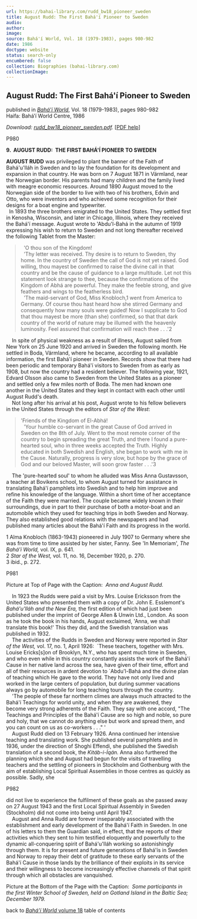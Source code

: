 ```yaml
---
url: https://bahai-library.com/rudd_bw18_pioneer_sweden
title: August Rudd: The First Bahá'í Pioneer to Sweden
audio: 
author: 
image: 
source: Bahá'í World, Vol. 18 (1979-1983), pages 980-982
date: 1986
doctype: website
status: search-only
encumbered: false
collection: Biographies (bahai-library.com)
collectionImage: 
---
```



## August Rudd: The First Bahá'í Pioneer to Sweden

published in [_Bahá'í World_](https://bahai-library.com/series/BW), Vol. 18 (1979-1983), pages 980-982  
Haifa: Bahá’í World Centre, 1986


_Download: [rudd\_bw18\_pioneer_sweden.pdf](https://bahai-library.com/pdf/r/rudd_bw18_pioneer_sweden.pdf)._ \[[PDF help](https://bahai-library.com/pdf/)\]

P980  
  

**9\.  AUGUST RUDD:  THE FIRST BAHÁ'Í PIONEER**
**TO SWEDEN**

  
  
**AUGUST RUDD** was privileged to plant the banner of the Faith of Bahá'u'lláh in Sweden and to lay the foundation for its development and expansion in that country. He was born on 7 August 1871 in Värmland, near the Norwegian border. His parents had many children and the family lived with meagre economic resources. Around 1890 August moved to the Norwegian side of the border to live with two of his brothers, Edvin and Otto, who were inventors and who achieved some recognition for their designs for a boat engine and typewriter.  
  In 1893 the three brothers emigrated to the United States. They settled first in Kenosha, Wisconsin, and later in Chicago, Illinois, where they received the Bahá'í message. August wrote to 'Abdu'l-Bahá in the autumn of 1919 expressing his wish to return to Sweden and not long thereafter received the following Tablet from the Master:

>   'O thou son of the Kingdom!  
>   'Thy letter was received. Thy desire is to return to Sweden, thy home. In the country of Sweden the call of God is not yet raised. God willing, thou mayest be confirmed to raise the divine call in that country and be the cause of guidance to a large multitude. Let not this statement look strange to thee, because the confirmations of the Kingdom of Abhá are powerful. They make the feeble strong, and give feathers and wings to the featherless bird.  
>   'The maid-servant of God, Miss Knobloch,1 went from America to Germany. Of course thou hast heard how she stirred Germany and consequently how many souls were guided! Now I supplicate to God that thou mayest be more (than she) confirmed, so that that dark country of the world of nature may be illumed with the heavenly luminosity. Feel assured that confirmation will reach thee . . .'2

    In spite of physical weakness as a result of illness, August sailed from New York on 25 June 1920 and arrived in Sweden the following month. He settled in Boda, Värmland, where he became, according to all available information, the first Bahá'í pioneer in Sweden. Records show that there had been periodic and temporary Bahá'í visitors to Sweden from as early as 1908, but now the country had a resident believer. The following year, 1921, Edvard Olsson also came to Sweden from the United States as a pioneer and settled only a few miles north of Boda. The men had known one another in the United States and they kept in contact with each other until August Rudd's death.  
    Not long after his arrival at his post, August wrote to his fellow believers in the United States through the editors of _Star of the West_:

> 'Friends of the Kingdom of El-Abhá!  
>   'Your humble co-servant in the great Cause of God arrived in Sweden on the 8th of July. Went to the most remote corner of the country to begin spreading the great Truth, and there I found a pure-hearted soul, who in three weeks accepted the Truth. Highly educated in both Swedish and English, she began to work with me in the Cause. Naturally, progress is very slow, but hope by the grace of God and our beloved Master, will soon grow faster . . .'3

    The 'pure-hearted soul' to whom he alluded was Miss Anna Gustavsson, a teacher at Bovikens school, to whom August turned for assistance in translating Bahá'í pamphlets into Swedish and to help him improve and refine his knowledge of the language. Within a short time of her acceptance of the Faith they were married. The couple became widely known in their surroundings, due in part to their purchase of both a motor-boat and an automobile which they used for teaching trips in both Sweden and Norway. They also established good relations with the newspapers and had published many articles about the Bahá'í Faith and its progress in the world.  
  
1 Alma Knobloch (1863-1943) pioneered in July 1907 to Germany where she was from time to time assisted by her sister, Fanny. See 'In Memoriam', _The Bahá'í World,_ vol. IX, p. 641.  
2 _Star of the West,_ vol. 11, no. 16, December 1920, p. 270.  
3 ibid., p. 272.  
  
P981  
  
Picture at Top of Page with the Caption:  _Anna and August Rudd._  
  
    In 1923 the Rudds were paid a visit by Mrs. Louise Ericksson from the United States who presented them with a copy of Dr. John E. Esslemont's _Bahá'u'lláh and the New Era,_ the first edition of which had just been published under the imprint of George Allen & Unwin Ltd., London. As soon as he took the book in his hands, August exclaimed, 'Anna, we shall translate this book!' This they did, and the Swedish translation was published in 1932.  
    The activities of the Rudds in Sweden and Norway were reported in _Star of the West,_ vol. 17, no. 1, April 1926:  \`These teachers, together with Mrs. Louise Ericks\[s\]on of Brooklyn, N.Y., who has spent much time in Sweden, and who even while in this country constantly assists the work of the Bahá'í Cause in her native land across the sea, have given of their time, effort and all of their resources in ardent devotion to \`Abdu'l-Bahá and the divine plan of teaching which He gave to the world. They have not only lived and worked in the large centers of population, but during summer vacations always go by automobile for long teaching tours through the country.  
    'The people of these far northern climes are always much attracted to the Bahá'í Teachings for world unity, and when they are awakened, they become very strong adherents of the Faith. They say with one accord, "The Teachings and Principles of the Bahá'í Cause are so high and noble, so pure and holy, that we cannot do anything else but work and spread them, and you can count on us as co-workers . . ." '  
    August Rudd died on 13 February 1926. Anna continued her intensive teaching and translating work. She published several pamphlets and in 1936, under the direction of Shoghi Effendi, she published the Swedish translation of a second book, the _Kitáb-i-Íqán._ Anna also furthered the planning which she and August had begun for the visits of travelling teachers and the settling of pioneers in Stockholm and Gothenburg with the aim of establishing Local Spiritual Assemblies in those centres as quickly as possible. Sadly, she  
  
P982  
  
did not live to experience the fulfilment of these goals as she passed away on 27 August 1943 and the first Local Spiritual Assembly in Sweden (Stockholm) did not come into being until April 1947.  
    August and Anna Rudd are forever inseparably associated with the establishment and early development of the Bahá'í Faith in Sweden. In one of his letters to them the Guardian said, in effect, that the reports of their activities which they sent to him testified eloquently and powerfully to the dynamic all-conquering spirit of Bahá'u'lláh working so astonishingly through them. It is for present and future generations of Bahá'ís in Sweden and Norway to repay their debt of gratitude to these early servants of the Bahá'í Cause in those lands by the brilliance of their exploits in its service and their willingness to become increasingly effective channels of that spirit through which all obstacles are vanquished.  
  
Picture at the Bottom of the Page with the Caption:  _Some participants in the first Winter School of Sweden, held on Gotland Island in the Baltic Sea; December 1979._

back to [_Bahá'í World_ volume 18](http://bahai-library.com/uhj_bahai_world_18) table of contents
